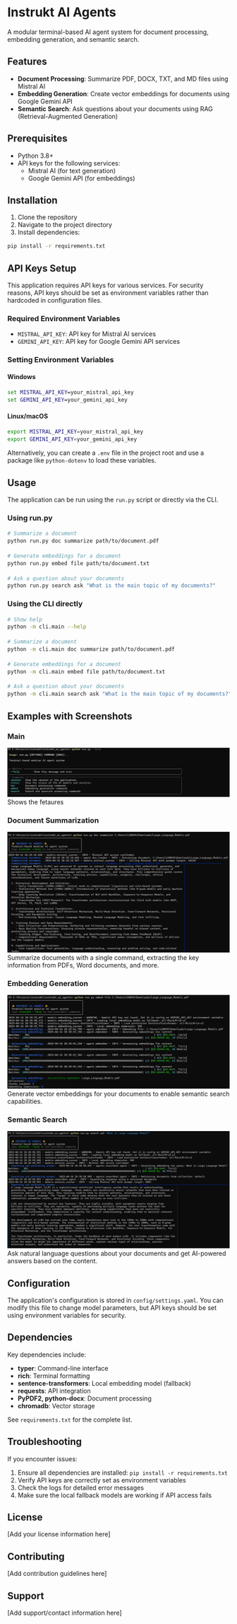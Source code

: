 # Instrukt AI Agents

A modular terminal-based AI agent system for document processing, embedding generation, and semantic search.

## Features

- **Document Processing**: Summarize PDF, DOCX, TXT, and MD files using Mistral AI
- **Embedding Generation**: Create vector embeddings for documents using Google Gemini API
- **Semantic Search**: Ask questions about your documents using RAG (Retrieval-Augmented Generation)

## Prerequisites

- Python 3.8+
- API keys for the following services:
  - Mistral AI (for text generation)
  - Google Gemini API (for embeddings)

## Installation

1. Clone the repository
2. Navigate to the project directory
3. Install dependencies:

```bash
pip install -r requirements.txt
```

## API Keys Setup

This application requires API keys for various services. For security reasons, API keys should be set as environment variables rather than hardcoded in configuration files.

### Required Environment Variables

- `MISTRAL_API_KEY`: API key for Mistral AI services
- `GEMINI_API_KEY`: API key for Google Gemini API services

### Setting Environment Variables

#### Windows
```cmd
set MISTRAL_API_KEY=your_mistral_api_key
set GEMINI_API_KEY=your_gemini_api_key
```

#### Linux/macOS
```bash
export MISTRAL_API_KEY=your_mistral_api_key
export GEMINI_API_KEY=your_gemini_api_key
```

Alternatively, you can create a `.env` file in the project root and use a package like `python-dotenv` to load these variables.

## Usage

The application can be run using the `run.py` script or directly via the CLI.

### Using run.py

```bash
# Summarize a document
python run.py doc summarize path/to/document.pdf

# Generate embeddings for a document
python run.py embed file path/to/document.txt

# Ask a question about your documents
python run.py search ask "What is the main topic of my documents?"
```

### Using the CLI directly

```bash
# Show help
python -m cli.main --help

# Summarize a document
python -m cli.main doc summarize path/to/document.pdf

# Generate embeddings for a document
python -m cli.main embed file path/to/document.txt

# Ask a question about your documents
python -m cli.main search ask "What is the main topic of my documents?"
```

## Examples with Screenshots

### Main
![Main](screenshots/help.png)
Shows the fetaures 

### Document Summarization
![Document Summarization](screenshots/summarize.png)
Summarize documents with a single command, extracting the key information from PDFs, Word documents, and more.

### Embedding Generation
![Embedding Generation](screenshots/embedding.png)
Generate vector embeddings for your documents to enable semantic search capabilities.

### Semantic Search
![Semantic Search](screenshots/search.png)
Ask natural language questions about your documents and get AI-powered answers based on the content.

## Configuration

The application's configuration is stored in `config/settings.yaml`. You can modify this file to change model parameters, but API keys should be set using environment variables for security.

## Dependencies

Key dependencies include:

- **typer**: Command-line interface
- **rich**: Terminal formatting
- **sentence-transformers**: Local embedding model (fallback)
- **requests**: API integration
- **PyPDF2, python-docx**: Document processing
- **chromadb**: Vector storage

See `requirements.txt` for the complete list.

## Troubleshooting

If you encounter issues:

1. Ensure all dependencies are installed: `pip install -r requirements.txt`
2. Verify API keys are correctly set as environment variables
3. Check the logs for detailed error messages
4. Make sure the local fallback models are working if API access fails

## License

[Add your license information here]

## Contributing

[Add contribution guidelines here]

## Support

[Add support/contact information here]
